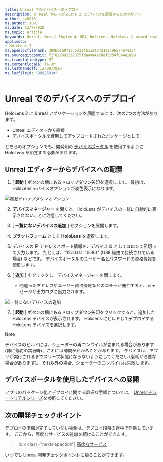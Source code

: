 ```yaml
---
title: Unreal でのデバイスへのデプロイ
description: 非 Real から HoloLens 2 にデバイスを展開するためのガイド
author: sw5813
ms.author: suwu
ms.date: 12/9/2020
ms.topic: article
keywords: Unreal、Unreal Engine 4、UE4、HoloLens、HoloLens 2、mixed reality、デバイスへの展開、PC、ドキュメント、mixed reality ヘッドセット、windows mixed reality ヘッドセット、virtual reality ヘッドセット
appliesto:
- HoloLens 2
ms.openlocfilehash: 390bd1a9f1bc643efb1a342421e8c96574e74334
ms.sourcegitcommit: f2782d0925b2075fdaa0a4ecdef3dd4f0b4e1e99
ms.translationtype: MT
ms.contentlocale: ja-JP
ms.lasthandoff: 12/09/2020
ms.locfileid: "96925910"
---
```

# <a name="deploy-to-device-in-unreal"></a>Unreal でのデバイスへのデプロイ

HoloLens 2 に Unreal アプリケーションを展開するには、次の2つの方法があります。
* Unreal エディターから直接
* デバイスポータルを使用してアップロードされたパッケージとして

どちらのオプションでも、開発用の [デバイスポータル](../platform-capabilities-and-apis/using-the-windows-device-portal.md) を使用するように HoloLens を設定する必要があります。

## <a name="deploying-to-device-from-the-unreal-editor"></a>Unreal エディターからデバイスへの配置

1. [ **起動** ] ボタンの横にあるドロップダウン矢印を選択します。 最初は、HoloLens デバイスオプションが淡色表示になります。

![起動ドロップダウンオプション](images/unreal/launch-dropdown.png)

2. **デバイスマネージャー** を開くと、HoloLens がデバイスの一覧に自動的に表示されないことに注意してください。

3. [ **一覧にないデバイスの追加** ] セクションを展開します。

4. **プラットフォーム** として **HoloLens** を選択します。

5. デバイスの IP アドレスとポート情報を、デバイス id としてコロンで区切って入力します。 たとえば、"127.0.0.1: 10080" (USB 経由で接続されている場合) などです。 デバイスポータルのユーザー名とパスワードの資格情報を使用します。

6. [ **追加** ] をクリックし、デバイスマネージャーを閉じます。
    * 間違ったアドレスやユーザー資格情報などのエラーが発生すると、メッセージが出力ログに出力されます。

![一覧にないデバイスの追加](images/unreal/add-unlisted-device.png)

7. [ **起動** ] ボタンの横にあるドロップダウン矢印をクリックすると、追加した HoloLens デバイスが表示されます。 Hololens にビルドしてデプロイする HoloLens デバイスを選択します。

>[!NOTE]
>デバイスのビルドには、シェーダーの再コンパイルが含まれる場合があります (特に最初の実行時)。これには時間がかかることがあります。 デバイスは、アプリが実行されるまでスリープ状態にならないようにしてください (磨耗が必要な場合があります)。 それ以外の場合、シェーダーのコンパイルは失敗します。

## <a name="deploying-to-device-via-device-portal"></a>デバイスポータルを使用したデバイスへの展開

アプリのパッケージ化とデプロイに関する詳細な手順については、 [Unreal チュートリアルシリーズ](tutorials/unreal-uxt-ch6.md#packaging-and-deploying-the-app-via-device-portal)を参照してください。

## <a name="next-development-checkpoint"></a>次の開発チェックポイント

デプロイの準備が完了していない場合は、デプロイ段階の途中で作業しています。 ここから、高度なサービスの追加を続けることができます。

> [!div class="nextstepaction"]
> [高度なサービス](unreal-development-overview.md#5-adding-services)

いつでも [Unreal 開発チェックポイント](unreal-development-overview.md#4-streaming-and-deploying-to-a-device)に戻ることができます。
